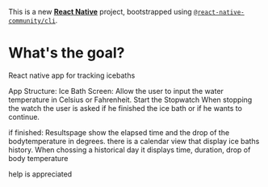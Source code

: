 This is a new [**React Native**](https://reactnative.dev) project, bootstrapped using [`@react-native-community/cli`](https://github.com/react-native-community/cli).

# What's the goal?

React native app for tracking icebaths

App Structure: 
Ice Bath Screen: Allow the user to input the water temperature in Celsius or Fahrenheit.
Start the Stopwatch
When stopping the watch the user is asked if he finished the ice bath or if he wants to continue. 

if finished:
Resultspage show the elapsed time and the drop of the bodytemperature in degrees. 
there is a calendar view that display ice baths history. When chossing a historical day it displays time, duration, drop of body temperature

help is appreciated
